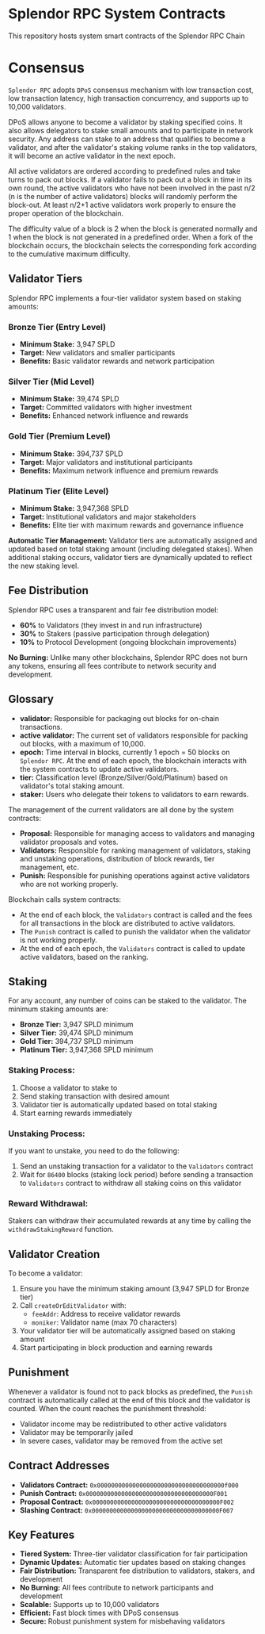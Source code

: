 # Splendor RPC System Contracts
This repository hosts system smart contracts of the Splendor RPC Chain

# Consensus
`Splendor RPC` adopts `DPoS` consensus mechanism with low transaction cost, low transaction latency, high transaction concurrency, and supports up to 10,000 validators.

DPoS allows anyone to become a validator by staking specified coins. It also allows delegators to stake small amounts and to participate in network security. Any address can stake to an address that qualifies to become a validator, and after the validator's staking volume ranks in the top validators, it will become an active validator in the next epoch.

All active validators are ordered according to predefined rules and take turns to pack out blocks. If a validator fails to pack out a block in time in its own round, the active validators who have not been involved in the past n/2 (n is the number of active validators) blocks will randomly perform the block-out. At least n/2+1 active validators work properly to ensure the proper operation of the blockchain.

The difficulty value of a block is 2 when the block is generated normally and 1 when the block is not generated in a predefined order. When a fork of the blockchain occurs, the blockchain selects the corresponding fork according to the cumulative maximum difficulty.

## Validator Tiers

Splendor RPC implements a four-tier validator system based on staking amounts:

### Bronze Tier (Entry Level)
- **Minimum Stake:** 3,947 SPLD
- **Target:** New validators and smaller participants
- **Benefits:** Basic validator rewards and network participation

### Silver Tier (Mid Level)
- **Minimum Stake:** 39,474 SPLD
- **Target:** Committed validators with higher investment
- **Benefits:** Enhanced network influence and rewards

### Gold Tier (Premium Level)
- **Minimum Stake:** 394,737 SPLD
- **Target:** Major validators and institutional participants
- **Benefits:** Maximum network influence and premium rewards

### Platinum Tier (Elite Level)
- **Minimum Stake:** 3,947,368 SPLD
- **Target:** Institutional validators and major stakeholders
- **Benefits:** Elite tier with maximum rewards and governance influence

**Automatic Tier Management:** Validator tiers are automatically assigned and updated based on total staking amount (including delegated stakes). When additional staking occurs, validator tiers are dynamically updated to reflect the new staking level.

## Fee Distribution

Splendor RPC uses a transparent and fair fee distribution model:

- **60%** to Validators (they invest in and run infrastructure)
- **30%** to Stakers (passive participation through delegation)
- **10%** to Protocol Development (ongoing blockchain improvements)

**No Burning:** Unlike many other blockchains, Splendor RPC does not burn any tokens, ensuring all fees contribute to network security and development.

## Glossary 
- **validator:** Responsible for packaging out blocks for on-chain transactions.
- **active validator:** The current set of validators responsible for packing out blocks, with a maximum of 10,000.
- **epoch:** Time interval in blocks, currently 1 epoch = 50 blocks on `Splendor RPC`. At the end of each epoch, the blockchain interacts with the system contracts to update active validators.
- **tier:** Classification level (Bronze/Silver/Gold/Platinum) based on validator's total staking amount.
- **staker:** Users who delegate their tokens to validators to earn rewards.

The management of the current validators are all done by the system contracts:
- **Proposal:** Responsible for managing access to validators and managing validator proposals and votes.
- **Validators:** Responsible for ranking management of validators, staking and unstaking operations, distribution of block rewards, tier management, etc.
- **Punish:** Responsible for punishing operations against active validators who are not working properly.

Blockchain calls system contracts:
- At the end of each block, the `Validators` contract is called and the fees for all transactions in the block are distributed to active validators.
- The `Punish` contract is called to punish the validator when the validator is not working properly.
- At the end of each epoch, the `Validators` contract is called to update active validators, based on the ranking.

## Staking

For any account, any number of coins can be staked to the validator. The minimum staking amounts are:
- **Bronze Tier:** 3,947 SPLD minimum
- **Silver Tier:** 39,474 SPLD minimum  
- **Gold Tier:** 394,737 SPLD minimum
- **Platinum Tier:** 3,947,368 SPLD minimum

### Staking Process:
1. Choose a validator to stake to
2. Send staking transaction with desired amount
3. Validator tier is automatically updated based on total staking
4. Start earning rewards immediately

### Unstaking Process:
If you want to unstake, you need to do the following:
1. Send an unstaking transaction for a validator to the `Validators` contract
2. Wait for `86400` blocks (staking lock period) before sending a transaction to `Validators` contract to withdraw all staking coins on this validator

### Reward Withdrawal:
Stakers can withdraw their accumulated rewards at any time by calling the `withdrawStakingReward` function.

## Validator Creation

To become a validator:
1. Ensure you have the minimum staking amount (3,947 SPLD for Bronze tier)
2. Call `createOrEditValidator` with:
   - `feeAddr`: Address to receive validator rewards
   - `moniker`: Validator name (max 70 characters)
3. Your validator tier will be automatically assigned based on staking amount
4. Start participating in block production and earning rewards

## Punishment

Whenever a validator is found not to pack blocks as predefined, the `Punish` contract is automatically called at the end of this block and the validator is counted. When the count reaches the punishment threshold:
- Validator income may be redistributed to other active validators
- Validator may be temporarily jailed
- In severe cases, validator may be removed from the active set

## Contract Addresses

- **Validators Contract:** `0x000000000000000000000000000000000000f000`
- **Punish Contract:** `0x000000000000000000000000000000000000F001`
- **Proposal Contract:** `0x000000000000000000000000000000000000F002`
- **Slashing Contract:** `0x000000000000000000000000000000000000F007`

## Key Features

- **Tiered System:** Three-tier validator classification for fair participation
- **Dynamic Updates:** Automatic tier updates based on staking changes
- **Fair Distribution:** Transparent fee distribution to validators, stakers, and development
- **No Burning:** All fees contribute to network participants and development
- **Scalable:** Supports up to 10,000 validators
- **Efficient:** Fast block times with DPoS consensus
- **Secure:** Robust punishment system for misbehaving validators

